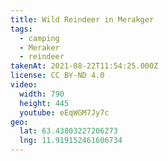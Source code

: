 ```yaml
---
title: Wild Reindeer in Merakger
tags:
  - camping
  - Meraker
  - reindeer
takenAt: 2021-08-22T11:54:25.000Z
license: CC BY-ND 4.0
video:
  width: 790
  height: 445
  youtube: eEqWGM7Jy7c
geo:
  lat: 63.43803227206273
  lng: 11.919152461606734
---
```

